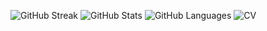 ![GitHub Streak](http://github-readme-streak-stats.herokuapp.com?user=Weefle&theme=merko)
![GitHub Stats](https://github-readme-stats.vercel.app/api?username=Weefle&count_private=true&show_icons=true&theme=merko&include_all_commits=true&layout=compact)
![GitHub Languages](https://github-readme-stats.vercel.app/api/top-langs/?username=Weefle&theme=merko&hide_border=false&include_all_commits=true&count_private=true&layout=compact)
![CV](https://media.licdn.com/dms/document/media/D4E2DAQFFNZnzr8jQQw/profile-treasury-document-pdf-analyzed/0/1725635358280?e=1727308800&v=beta&t=8KOLYI04ddw21ZZeYAvrsA6UvOvS-Nn3x2BJRUMJ578)
